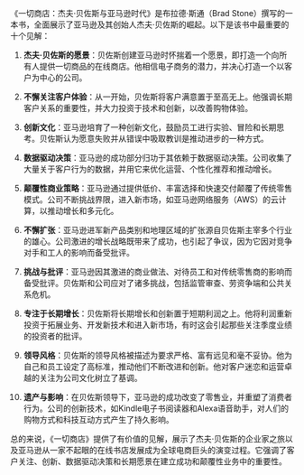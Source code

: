 《一切商店：杰夫·贝佐斯与亚马逊时代》是布拉德·斯通（Brad Stone）撰写的一本书，全面展示了亚马逊及其创始人杰夫·贝佐斯的崛起。以下是该书中最重要的十个见解：

1. **杰夫·贝佐斯的愿景**：贝佐斯创建亚马逊时怀揣着一个愿景，即打造一个向所有人提供一切商品的在线商店。他相信电子商务的潜力，并决心打造一个以客户为中心的公司。

2. **不懈关注客户体验**：从一开始，贝佐斯将客户满意置于至高无上。他强调长期客户关系的重要性，并大力投资于技术和创新，以改善购物体验。

3. **创新文化**：亚马逊培育了一种创新文化，鼓励员工进行实验、冒险和长期思考。贝佐斯认为愿意失败并从错误中吸取教训是推动进步的一种方式。

4. **数据驱动决策**：亚马逊的成功部分归功于其依赖于数据驱动决策。公司收集了大量关于客户行为的数据，并用它来优化运营、个性化推荐和推动增长。

5. **颠覆性商业策略**：亚马逊通过提供低价、丰富选择和快速交付颠覆了传统零售模式。公司不断挑战界限，进入新市场，如亚马逊网络服务（AWS）的云计算，以推动增长和多元化。

6. **不懈扩张**：亚马逊进军新产品类别和地理区域的扩张源自贝佐斯主宰多个行业的雄心。公司激进的增长战略既带来了成功，也引起了争议，因为它因对竞争对手和工人的影响而备受批评。

7. **挑战与批评**：亚马逊因其激进的商业做法、对待员工和对传统零售商的影响而备受批评。贝佐斯和公司应对了诸多挑战，包括监管审查、劳资争端和公共关系危机。

8. **专注于长期增长**：贝佐斯将长期增长和创新置于短期利润之上。他将利润重新投资于拓展业务、开发新技术和进入新市场，有时这会引起那些关注季度业绩的投资者的批评。

9. **领导风格**：贝佐斯的领导风格被描述为要求严格、富有远见和毫不妥协。他为自己和员工设定了高标准，推动他们不断改进和创新。他对客户迷恋和运营卓越的关注为公司文化树立了基调。

10. **遗产与影响**：在贝佐斯领导下，亚马逊的成功改变了零售业，并重塑了消费者行为。公司的创新技术，如Kindle电子书阅读器和Alexa语音助手，对人们的购物方式和科技互动方式产生了持久影响。

总的来说，《一切商店》提供了有价值的见解，展示了杰夫·贝佐斯的企业家之旅以及亚马逊从一家不起眼的在线书店发展成为全球电商巨头的演变过程。它强调了客户关注、创新、数据驱动决策和长期愿景在建立成功和颠覆性业务中的重要性。